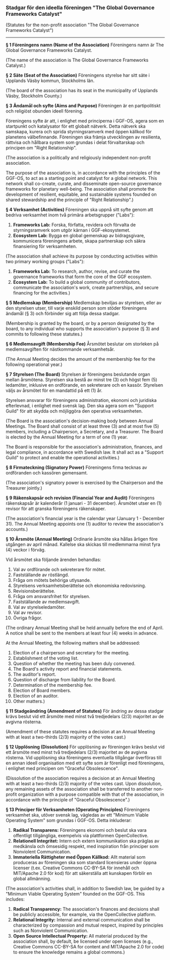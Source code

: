 ### **Stadgar för den ideella föreningen "The Global Governance Frameworks Catalyst"**

(Statutes for the non-profit association "The Global Governance Frameworks Catalyst")

---

**§ 1 Föreningens namn (Name of the Association)**
Föreningens namn är The Global Governance Frameworks Catalyst.

(The name of the association is The Global Governance Frameworks Catalyst.)

**§ 2 Säte (Seat of the Association)**
Föreningens styrelse har sitt säte i Upplands Väsby kommun, Stockholms län.

(The board of the association has its seat in the municipality of Upplands Väsby, Stockholm County.)

**§ 3 Ändamål och syfte (Aims and Purpose)**
Föreningen är en partipolitiskt och religiöst obunden ideell förening.

Föreningens syfte är att, i enlighet med principerna i GGF-OS, agera som en startpunkt och katalysator för ett globalt nätverk. Detta nätverk ska samskapa, kurera och sprida styrningsramverk med öppen källkod för planetens välbefinnande. Föreningen ska främja utvecklingen av resilienta, rättvisa och hållbara system som grundas i delat förvaltarskap och principen om "Right Relationship".

(The association is a politically and religiously independent non-profit association.

The purpose of the association is, in accordance with the principles of the GGF-OS, to act as a starting point and catalyst for a global network. This network shall co-create, curate, and disseminate open-source governance frameworks for planetary well-being. The association shall promote the development of resilient, equitable, and sustainable systems founded on shared stewardship and the principle of "Right Relationship".)

**§ 4 Verksamhet (Activities)**
Föreningen ska uppnå sitt syfte genom att bedriva verksamhet inom två primära arbetsgrupper ("Labs"):

1.  **Frameworks Lab:** Forska, författa, revidera och förvalta de styrningsramverk som utgör kärnan i GGF-ekosystemet.
2.  **Ecosystem Lab:** Bygga en global gemenskap av bidragsgivare, kommunicera föreningens arbete, skapa partnerskap och säkra finansiering för verksamheten.

(The association shall achieve its purpose by conducting activities within two primary working groups ("Labs"):

1.  **Frameworks Lab:** To research, author, revise, and curate the governance frameworks that form the core of the GGF ecosystem.
2.  **Ecosystem Lab:** To build a global community of contributors, communicate the association's work, create partnerships, and secure financing for the activities.)

**§ 5 Medlemskap (Membership)**
Medlemskap beviljas av styrelsen, eller av den styrelsen utser, till varje enskild person som stöder föreningens ändamål (§ 3) och förbinder sig att följa dessa stadgar.

(Membership is granted by the board, or by a person designated by the board, to any individual who supports the association's purpose (§ 3) and commits to following these statutes.)

**§ 6 Medlemsavgift (Membership Fee)**
Årsmötet beslutar om storleken på medlemsavgiften för nästkommande verksamhetsår.

(The Annual Meeting decides the amount of the membership fee for the following operational year.)

**§ 7 Styrelsen (The Board)**
Styrelsen är föreningens beslutande organ mellan årsmötena. Styrelsen ska bestå av minst tre (3) och högst fem (5) ledamöter, inklusive en ordförande, en sekreterare och en kassör. Styrelsen väljs av årsmötet för en mandattid på ett (1) år.

Styrelsen ansvarar för föreningens administration, ekonomi och juridiska efterlevnad, i enlighet med svensk lag. Den ska agera som en "Support Guild" för att skydda och möjliggöra den operativa verksamheten.

(The Board is the association's decision-making body between Annual Meetings. The Board shall consist of at least three (3) and at most five (5) members, including a Chairperson, a Secretary, and a Treasurer. The Board is elected by the Annual Meeting for a term of one (1) year.

The Board is responsible for the association's administration, finances, and legal compliance, in accordance with Swedish law. It shall act as a "Support Guild" to protect and enable the operational activities.)

**§ 8 Firmateckning (Signatory Power)**
Föreningens firma tecknas av ordföranden och kassören gemensamt.

(The association's signatory power is exercised by the Chairperson and the Treasurer jointly.)

**§ 9 Räkenskapsår och revision (Financial Year and Audit)**
Föreningens räkenskapsår är kalenderår (1 januari - 31 december). Årsmötet utser en (1) revisor för att granska föreningens räkenskaper.

(The association's financial year is the calendar year (January 1 - December 31). The Annual Meeting appoints one (1) auditor to review the association's accounts.)

**§ 10 Årsmöte (Annual Meeting)**
Ordinarie årsmöte ska hållas årligen före utgången av april månad. Kallelse ska skickas till medlemmarna minst fyra (4) veckor i förväg.

Vid årsmötet ska följande ärenden behandlas:
1. Val av ordförande och sekreterare för mötet.
2. Fastställande av röstlängd.
3. Fråga om mötets behöriga utlysande.
4. Styrelsens verksamhetsberättelse och ekonomiska redovisning.
5. Revisionsberättelse.
6. Fråga om ansvarsfrihet för styrelsen.
7. Fastställande av medlemsavgift.
8. Val av styrelseledamöter.
9. Val av revisor.
10. Övriga frågor.

(The ordinary Annual Meeting shall be held annually before the end of April. A notice shall be sent to the members at least four (4) weeks in advance.

At the Annual Meeting, the following matters shall be addressed:
1. Election of a chairperson and secretary for the meeting.
2. Establishment of the voting list.
3. Question of whether the meeting has been duly convened.
4. The Board's activity report and financial statements.
5. The auditor's report.
6. Question of discharge from liability for the Board.
7. Determination of the membership fee.
8. Election of Board members.
9. Election of an auditor.
10. Other matters.)

**§ 11 Stadgeändring (Amendment of Statutes)**
För ändring av dessa stadgar krävs beslut vid ett årsmöte med minst två tredjedelars (2/3) majoritet av de avgivna rösterna.

(Amendment of these statutes requires a decision at an Annual Meeting with at least a two-thirds (2/3) majority of the votes cast.)

**§ 12 Upplösning (Dissolution)**
För upplösning av föreningen krävs beslut vid ett årsmöte med minst två tredjedelars (2/3) majoritet av de avgivna rösterna. Vid upplösning ska föreningens eventuella tillgångar överföras till en annan ideell organisation med ett syfte som är förenligt med föreningens, i enlighet med principen om "Graceful Obsolescence".

(Dissolution of the association requires a decision at an Annual Meeting with at least a two-thirds (2/3) majority of the votes cast. Upon dissolution, any remaining assets of the association shall be transferred to another non-profit organization with a purpose compatible with that of the association, in accordance with the principle of "Graceful Obsolescence".)

**§ 13 Principer för Verksamheten (Operating Principles)**
Föreningens verksamhet ska, utöver svensk lag, vägledas av ett "Minimum Viable Operating System" som grundas i GGF-OS. Detta inkluderar:
1.  **Radikal Transparens:** Föreningens ekonomi och beslut ska vara offentligt tillgängliga, exempelvis via plattformen OpenCollective.
2.  **Relationell Integritet:** Intern och extern kommunikation ska präglas av medkänsla och ömsesidig respekt, med inspiration från principer som Nonviolent Communication.
3.  **Immateriella Rättigheter med Öppen Källkod:** Allt material som produceras av föreningen ska som standard licensieras under öppna licenser (t.ex. Creative Commons CC-BY-SA för innehåll och MIT/Apache 2.0 för kod) för att säkerställa att kunskapen förblir en global allmänning.

(The association's activities shall, in addition to Swedish law, be guided by a "Minimum Viable Operating System" founded on the GGF-OS. This includes:
1.  **Radical Transparency:** The association's finances and decisions shall be publicly accessible, for example, via the OpenCollective platform.
2.  **Relational Integrity:** Internal and external communication shall be characterized by compassion and mutual respect, inspired by principles such as Nonviolent Communication.
3.  **Open Source Intellectual Property:** All material produced by the association shall, by default, be licensed under open licenses (e.g., Creative Commons CC-BY-SA for content and MIT/Apache 2.0 for code) to ensure the knowledge remains a global commons.)
